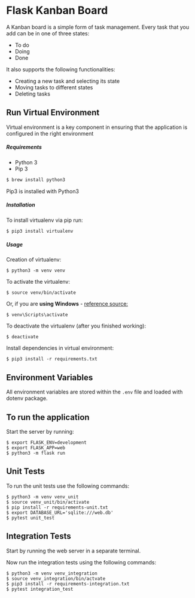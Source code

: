# Flask Kanban Board 
A Kanban board is a simple form of task management. Every task that you add can be in one of three states:
- To do
- Doing
- Done

It also supports the following functionalities:
- Creating a new task and selecting its state 
- Moving tasks to different states
- Deleting tasks

## Run Virtual Environment

Virtual environment is a key component in ensuring that the application is configured in the right environment

##### Requirements
* Python 3
* Pip 3

```bash
$ brew install python3
```

Pip3 is installed with Python3

##### Installation
To install virtualenv via pip run:
```bash
$ pip3 install virtualenv
```

##### Usage
Creation of virtualenv:

    $ python3 -m venv venv

To activate the virtualenv:

    $ source venv/bin/activate

Or, if you are **using Windows** - [reference source:](https://stackoverflow.com/questions/8921188/issue-with-virtualenv-cannot-activate)

    $ venv\Scripts\activate

To deactivate the virtualenv (after you finished working):

    $ deactivate

Install dependencies in virtual environment:

    $ pip3 install -r requirements.txt

## Environment Variables

All environment variables are stored within the `.env` file and loaded with dotenv package.

## To run the application

Start the server by running:

    $ export FLASK_ENV=development
    $ export FLASK_APP=web
    $ python3 -m flask run

## Unit Tests
To run the unit tests use the following commands:

    $ python3 -m venv venv_unit
    $ source venv_unit/bin/activate
    $ pip install -r requirements-unit.txt
    $ export DATABASE_URL='sqlite:///web.db'
    $ pytest unit_test

## Integration Tests
Start by running the web server in a separate terminal.

Now run the integration tests using the following commands:

    $ python3 -m venv venv_integration
    $ source venv_integration/bin/actvate
    $ pip3 install -r requirements-integration.txt
    $ pytest integration_test
